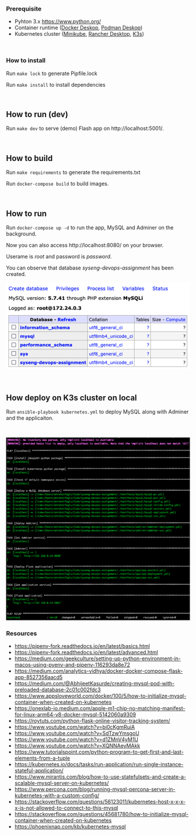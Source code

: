 ### Prerequisite

- Pyhton 3.x https://www.python.org/ 
- Container runtime ([Docker Deskop](https://www.docker.com/products/docker-desktop/), [Podman Deskop](https://podman-desktop.io/))
- Kubernetes cluster ([Minikube](https://minikube.sigs.k8s.io/docs/start/#what-youll-need), [Rancher Desktop](https://docs.rancherdesktop.io/getting-started/installation/), [K3s](https://docs.k3s.io/installation))

<br/>

### How to install

Run `make lock` to generate Pipfile.lock

Run `make install` to install dependencies

<br/>

## How to run (dev)

Run `make dev` to serve (demo) Flash app on http://localhost:5001/.

<br/>

## How to build

Run `make requirements` to generate the requirements.txt

Run `docker-compose build` to build images. 

<br/>

## How to run

Run `docker-compose up -d` to run the app, MySQL and Adminer on the background.

Now you can also access http://localhost:8080/ on your browser. 

Userame is *root* and password is *password*.

You can observe that database *syseng-devops-assignment* has been created.

![Tables](/images/tables.png)

<br/>

## How deploy on K3s cluster on local

Run `ansible-playbook kubernetes.yml` to deploy MySQL along with Adminer and the applicaiton.

<br/>

![Tables](/images/output.png)

### Resources
- https://pipenv-fork.readthedocs.io/en/latest/basics.html
- https://pipenv-fork.readthedocs.io/en/latest/advanced.html
- https://medium.com/geekculture/setting-up-python-environment-in-macos-using-pyenv-and-pipenv-116293da8e72
- https://medium.com/analytics-vidhya/docker-docker-compose-flask-app-8527356aacd5
- https://medium.com/@AbhijeetKasurde/creating-mysql-pod-with-preloaded-database-2c01c002fdc3
- https://www.appsloveworld.com/docker/100/5/how-to-initialize-mysql-container-when-created-on-kubernetes
- https://onexlab-io.medium.com/apple-m1-chip-no-matching-manifest-for-linux-arm64-v8-docker-mysql-5142060a9309
- https://roytuts.com/python-flask-online-visitor-tracking-system/
- https://www.youtube.com/watch?v=bi0cKgmRuiA
- https://www.youtube.com/watch?v=SdTzwYmsgoU
- https://www.youtube.com/watch?v=d1ZMnV4yM1U
- https://www.youtube.com/watch?v=XQNNAeyMAkk
- https://www.tutorialspoint.com/python-program-to-get-first-and-last-elements-from-a-tuple
- https://kubernetes.io/docs/tasks/run-application/run-single-instance-stateful-application/
- https://www.mirantis.com/blog/how-to-use-statefulsets-and-create-a-scalable-mysql-server-on-kubernetes/
- https://www.percona.com/blog/running-mysql-percona-server-in-kubernetes-with-a-custom-config/
- https://stackoverflow.com/questions/56123011/kubernetes-host-x-x-x-x-is-not-allowed-to-connect-to-this-mysql
- https://stackoverflow.com/questions/45681780/how-to-initialize-mysql-container-when-created-on-kubernetes
- https://phoenixnap.com/kb/kubernetes-mysql
